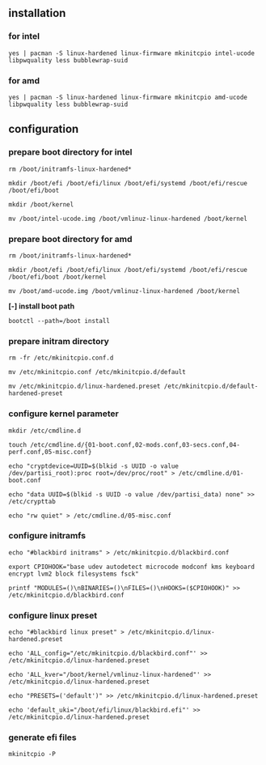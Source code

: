 ## installation
### for intel
```
yes | pacman -S linux-hardened linux-firmware mkinitcpio intel-ucode libpwquality less bubblewrap-suid 
```
### for amd

```
yes | pacman -S linux-hardened linux-firmware mkinitcpio amd-ucode libpwquality less bubblewrap-suid 
```



## configuration

### prepare boot directory for intel

```
rm /boot/initramfs-linux-hardened*
```

```
mkdir /boot/efi /boot/efi/linux /boot/efi/systemd /boot/efi/rescue /boot/efi/boot
```

```
mkdir /boot/kernel
```

```
mv /boot/intel-ucode.img /boot/vmlinuz-linux-hardened /boot/kernel
```

### prepare boot directory for amd

```
rm /boot/initramfs-linux-hardened*
```

```
mkdir /boot/efi /boot/efi/linux /boot/efi/systemd /boot/efi/rescue /boot/efi/boot /boot/kernel
```

```
mv /boot/amd-ucode.img /boot/vmlinuz-linux-hardened /boot/kernel
```


**[-] install boot path**

```
bootctl --path=/boot install
```



###  prepare initram directory

```
rm -fr /etc/mkinitcpio.conf.d
```

```
mv /etc/mkinitcpio.conf /etc/mkinitcpio.d/default
```

```
mv /etc/mkinitcpio.d/linux-hardened.preset /etc/mkinitcpio.d/default-hardened-preset
```


### configure kernel parameter

```
mkdir /etc/cmdline.d
```

```
touch /etc/cmdline.d/{01-boot.conf,02-mods.conf,03-secs.conf,04-perf.conf,05-misc.conf}
```

```
echo "cryptdevice=UUID=$(blkid -s UUID -o value /dev/partisi_root):proc root=/dev/proc/root" > /etc/cmdline.d/01-boot.conf
```

```
echo "data UUID=$(blkid -s UUID -o value /dev/partisi_data) none" >> /etc/crypttab
```

```
echo "rw quiet" > /etc/cmdline.d/05-misc.conf
```


###  configure initramfs

```
echo "#blackbird initrams" > /etc/mkinitcpio.d/blackbird.conf
```

```
export CPIOHOOK="base udev autodetect microcode modconf kms keyboard encrypt lvm2 block filesystems fsck"
```

```
printf "MODULES=()\nBINARIES=()\nFILES=()\nHOOKS=($CPIOHOOK)" >> /etc/mkinitcpio.d/blackbird.conf 
```


### configure linux preset

```
echo "#blackbird linux preset" > /etc/mkinitcpio.d/linux-hardened.preset
```

```
echo 'ALL_config="/etc/mkinitcpio.d/blackbird.conf"' >> /etc/mkinitcpio.d/linux-hardened.preset
```

```
echo 'ALL_kver="/boot/kernel/vmlinuz-linux-hardened"' >> /etc/mkinitcpio.d/linux-hardened.preset
```

```
echo "PRESETS=('default')" >> /etc/mkinitcpio.d/linux-hardened.preset
```

```
echo 'default_uki="/boot/efi/linux/blackbird.efi"' >> /etc/mkinitcpio.d/linux-hardened.preset
```


### generate efi files

```
mkinitcpio -P
```

